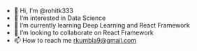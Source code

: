 - 👋 Hi, I’m @rohitk333
- 👀 I’m interested in Data Science 
- 🌱 I’m currently learning Deep Learning and React Framework
- 💞️ I’m looking to collaborate on React Framework
- 📫 How to reach me rkumbla9@gmail.com

<!---
rohitk333/rohitk333 is a ✨ special ✨ repository because its `README.md` (this file) appears on your GitHub profile.
You can click the Preview link to take a look at your changes.
--->
